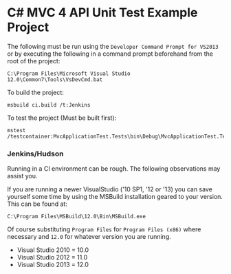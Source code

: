 C# MVC 4 API Unit Test Example Project
=========================================

The following must be run using the `Developer Command Prompt for VS2013` or by executing the following in a command prompt beforehand from the root of the project:
	
	C:\Program Files\Microsoft Visual Studio 12.0\Common7\Tools\VsDevCmd.bat


To build the project:

	msbuild ci.build /t:Jenkins

To test the project (Must be built first):
    	
	mstest /testcontainer:MvcApplicationTest.Tests\bin\Debug\MvcApplicationTest.Tests.dll

### Jenkins/Hudson ###
Running in a CI environment can be rough. The following observations may assist you.

If you are running a newer VisualStudio ('10 SP1, '12 or '13) you can save yourself some time by using the MSBuild installation geared to your version. This can be found at:

	C:\Program Files\MSBuild\12.0\Bin\MSBuild.exe

Of course substituting `Program Files` for `Program Files (x86)` where necessary and `12.0` for whatever version you are running.

- Visual Studio 2010 = 10.0
- Visual Studio 2012 = 11.0
- Visual Studio 2013 = 12.0

